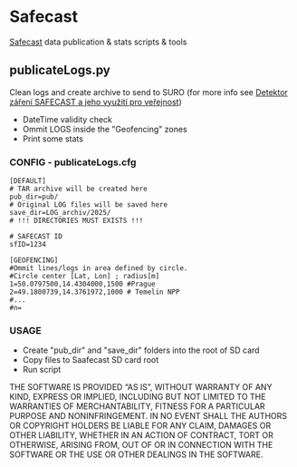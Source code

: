 # Safecast
[Safecast](https://safecast.org/) data publication &amp; stats scripts &amp; tools

## publicateLogs.py
Clean logs and create archive to send to SURO (for more info see [Detektor záření SAFECAST a jeho využití pro veřejnost](https://www.suro.cz/aplikace/czechrad-wiki/index.php/Detektor_z%C3%A1%C5%99en%C3%AD_SAFECAST_a_jeho_vyu%C5%BEit%C3%AD_pro_ve%C5%99ejnost))

- DateTime validity check
- Ommit LOGS inside the "Geofencing" zones
- Print some stats


### CONFIG - publicateLogs.cfg
```none
[DEFAULT]
# TAR archive will be created here
pub_dir=pub/
# Original LOG files will be saved here
save_dir=LOG_archiv/2025/
# !!! DIRECTORIES MUST EXISTS !!!

# SAFECAST ID
sfID=1234

[GEOFENCING]
#Ommit lines/logs in area defined by circle.
#Circle center [Lat, Lon] ; radius[m]
1=50.0797500,14.4304000,1500 #Prague
2=49.1800739,14.3761972,1000 # Temelin NPP
#...
#n=
```

### USAGE
- Create "pub_dir" and "save_dir" folders into the root of SD card
- Copy files to Saafecast SD card root
- Run script

THE SOFTWARE IS PROVIDED “AS IS”, WITHOUT WARRANTY OF ANY KIND, EXPRESS OR IMPLIED, INCLUDING BUT NOT LIMITED TO THE WARRANTIES OF MERCHANTABILITY, FITNESS FOR A PARTICULAR PURPOSE AND NONINFRINGEMENT. IN NO EVENT SHALL THE AUTHORS OR COPYRIGHT HOLDERS BE LIABLE FOR ANY CLAIM, DAMAGES OR OTHER LIABILITY, WHETHER IN AN ACTION OF CONTRACT, TORT OR OTHERWISE, ARISING FROM, OUT OF OR IN CONNECTION WITH THE SOFTWARE OR THE USE OR OTHER DEALINGS IN THE SOFTWARE.